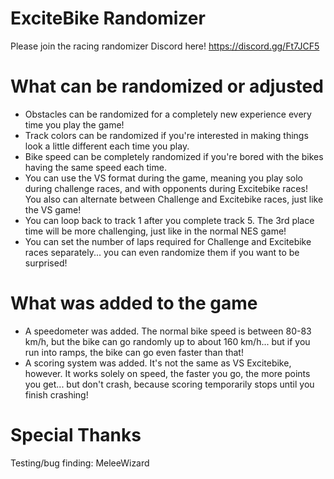# ExciteBike Randomizer

Please join the racing randomizer Discord here!  https://discord.gg/Ft7JCF5

# What can be randomized or adjusted

- Obstacles can be randomized for a completely new experience every time you play the game!
- Track colors can be randomized if you're interested in making things look a little different each time you play.
- Bike speed can be completely randomized if you're bored with the bikes having the same speed each time.
- You can use the VS format during the game, meaning you play solo during challenge races, and with opponents during Excitebike races!  You also can alternate between Challenge and Excitebike races, just like the VS game!
- You can loop back to track 1 after you complete track 5.  The 3rd place time will be more challenging, just like in the normal NES game!
- You can set the number of laps required for Challenge and Excitebike races separately... you can even randomize them if you want to be surprised!

# What was added to the game

- A speedometer was added.  The normal bike speed is between 80-83 km/h, but the bike can go randomly up to about 160 km/h... but if you run into ramps, the bike can go even faster than that!
- A scoring system was added.  It's not the same as VS Excitebike, however.  It works solely on speed, the faster you go, the more points you get... but don't crash, because scoring temporarily stops until you finish crashing!

# Special Thanks

Testing/bug finding:  MeleeWizard
